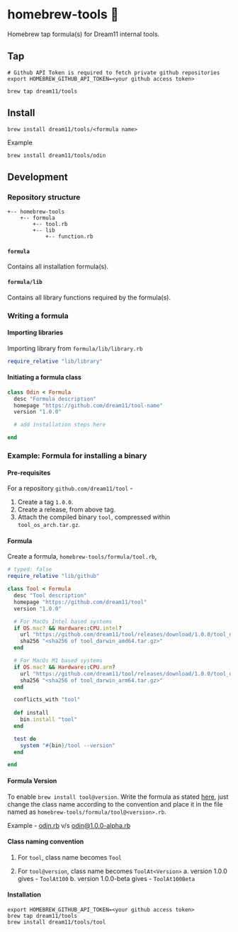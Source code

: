 # homebrew-tools :beer:

Homebrew tap formula(s) for Dream11 internal tools.

## Tap

```shell
# Github API Token is required to fetch private github repositories
export HOMEBREW_GITHUB_API_TOKEN=<your github access token>

brew tap dream11/tools
```

## Install

```shell
brew install dream11/tools/<formula name>
```

Example

```shell
brew install dream11/tools/odin
```

## Development

### Repository structure

```shell
+-- homebrew-tools
    +-- formula
        +-- tool.rb
        +-- lib
            +-- function.rb
```

#### `formula`

Contains all installation formula(s).

#### `formula/lib`

Contains all library functions required by the formula(s).

### Writing a formula

#### Importing libraries

Importing library from `formula/lib/library.rb`

```ruby
require_relative "lib/library"
```

#### Initiating a formula class

```ruby
class Odin < Formula
  desc "Formula description"
  homepage "https://github.com/dream11/tool-name"
  version "1.0.0"

  # add installation steps here

end
```

### Example: Formula for installing a binary

#### Pre-requisites

For a repository `github.com/dream11/tool` -

1. Create a tag `1.0.0`.
2. Create a release, from above tag.
3. Attach the compiled binary `tool`, compressed within `tool_os_arch.tar.gz`.

#### Formula

Create a formula, `homebrew-tools/formula/tool.rb`,

```ruby
# typed: false
require_relative "lib/github"

class Tool < Formula
  desc "Tool description"
  homepage "https://github.com/dream11/tool"
  version "1.0.0"

  # For MacOs Intel based systems
  if OS.mac? && Hardware::CPU.intel?
    url "https://github.com/dream11/tool/releases/download/1.0.0/tool_darwin_amd64.tar.gz", :using GitHubPrivateRepositoryReleaseDownloadStrategy
    sha256 "<sha256 of tool_darwin_amd64.tar.gz>"
  end

  # For MacOs M1 based systems
  if OS.mac? && Hardware::CPU.arm?
    url "https://github.com/dream11/tool/releases/download/1.0.0/tool_darwin_arm64.tar.gz", :using => GitHubPrivateRepositoryReleaseDownloadStrategy
    sha256 "<sha256 of tool_darwin_arm64.tar.gz>"
  end

  conflicts_with "tool"
  
  def install
    bin.install "tool"
  end

  test do
    system "#{bin}/tool --version"
  end

end
```

#### Formula Version

To enable `brew install tool@version`. Write the formula as stated [here](#formula-1), just change the class name according to the convention and place it in the file named as `homebrew-tools/formula/tool@<version>.rb`.

Example - [odin.rb](./formula/odin.rb) v/s [odin@1.0.0-alpha.rb](./formula/odin@1.0.0-alpha.rb)

#### Class naming convention

1. For `tool`, class name becomes `Tool`

2. For `tool@version`, class name becomes `ToolAt<Version>`
  a. version 1.0.0 gives - `ToolAt100`
  b. version 1.0.0-beta gives - `ToolAt100Beta`

#### Installation

```shell
export HOMEBREW_GITHUB_API_TOKEN=<your github access token>
brew tap dream11/tools
brew install dream11/tools/tool
```
